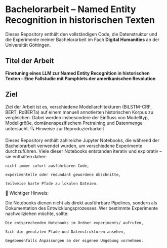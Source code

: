 # Bachelorarbeit – Named Entity Recognition in historischen Texten

Dieses Repository enthält den vollständigen Code, die Datenstruktur und die Experimente meiner Bachelorarbeit im Fach **Digital Humanities** an der Universität Göttingen.

## Titel der Arbeit

**Finetuning eines LLM zur Named Entity Recognition in historischen Texten – Eine Fallstudie mit Pamphlets der amerikanischen Revolution**

## Ziel

Ziel der Arbeit ist es, verschiedene Modellarchitekturen (BiLSTM-CRF, BERT, RoBERTa) auf einem manuell annotierten historischen Korpus zu vergleichen. Dabei werden insbesondere der Einfluss von Modelltyp, Modellgröße, domänenspezifischem Pretraining und Datenmenge untersucht.
🔍 Hinweise zur Reproduzierbarkeit

Dieses Repository enthält zahlreiche Jupyter Notebooks, die während der Bachelorarbeit verwendet wurden, um verschiedene Experimente durchzuführen. Viele dieser Notebooks entstanden iterativ und explorativ – sie enthalten daher:

    nicht immer sofort ausführbaren Code,

    experimentelle oder redundant gewordene Abschnitte,

    teilweise harte Pfade zu lokalen Dateien.

📌 Wichtiger Hinweis:

Die Notebooks dienen nicht als direkt ausführbare Pipelines, sondern als Dokumentation des Entwicklungsprozesses. Wer bestimmte Experimente nachvollziehen möchte, sollte:

    Die entsprechenden Notebooks im Ordner experiments/ aufrufen,

    Sich die genutzten Pfade und Datenstrukturen ansehen,

    Gegebenenfalls Anpassungen an der eigenen Umgebung vornehmen.
